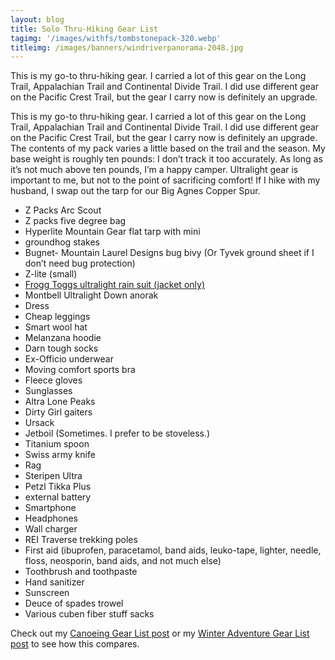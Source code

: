 ```yaml
---
layout: blog
title: Solo Thru-Hiking Gear List
tagimg: '/images/withfs/tombstonepack-320.webp'
titleimg: /images/banners/windriverpanorama-2048.jpg
---
```


This is my go-to thru-hiking gear. I carried a lot of this gear on the Long Trail, Appalachian Trail and Continental Divide Trail. I did use different gear on the Pacific Crest Trail, but the gear I carry now is definitely an upgrade.

This is my go-to thru-hiking gear. I carried a lot of this gear on the Long Trail, Appalachian Trail and Continental Divide Trail. I did use different gear on the Pacific Crest Trail, but the gear I carry now is definitely an upgrade. The contents of my pack varies a little based on the trail and the season. My base weight is roughly ten pounds: I don’t track it too accurately. As long as it’s not much above ten pounds, I’m a happy camper. Ultralight gear is important to me, but not to the point of sacrificing comfort! If I hike with my husband, I swap out the tarp for our Big Agnes Copper Spur.

- Z Packs Arc Scout
- Z packs five degree bag
- Hyperlite Mountain Gear flat tarp with mini
- groundhog stakes
- Bugnet- Mountain Laurel Designs bug bivy (Or Tyvek ground sheet if I don’t need bug protection)
- Z-lite (small)
- [Frogg Toggs ultralight rain suit (jacket only) ](https://thetrek.co/why-20-frogg-toggs-are-the-ideal-rain-gear-for-a-thru-hike/)
- Montbell Ultralight Down anorak
- Dress
- Cheap leggings
- Smart wool hat
- Melanzana hoodie
- Darn tough socks
- Ex-Officio underwear
- Moving comfort sports bra
- Fleece gloves
- Sunglasses
- Altra Lone Peaks
- Dirty Girl gaiters
- Ursack
- Jetboil (Sometimes. I prefer to be stoveless.)
- Titanium spoon
- Swiss army knife
- Rag
- Steripen Ultra
- Petzl Tikka Plus
- external battery
- Smartphone
- Headphones
- Wall charger
- REI Traverse trekking poles
- First aid (ibuprofen, paracetamol, band aids, leuko-tape, lighter, needle, floss, neosporin, band aids, and not much else)
- Toothbrush and toothpaste
- Hand sanitizer
- Sunscreen
- Deuce of spades trowel
- Various cuben fiber stuff sacks
 
Check out my [Canoeing Gear List post](/blog/CanoeingGearList.html) or my [Winter Adventure Gear List post](/blog/WinterAdventureGear.html) to see how this compares.
